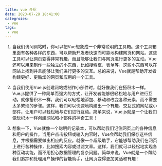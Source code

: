 ```yaml
---
title: vue 介绍
date: 2023-07-28 18:41:00
categroies:
 - vue
tags:
 - vue
---
```


1. 当我们访问网站时，你可以把Vue想象成一个非常聪明的工具箱。这个工具箱里面有各种各样的东西，可以帮助开发者快速而可靠地构建网页和网站。这些工具可以让网页变得非常有趣，而且能够让我们与网页进行更多的互动。Vue还可以用来制作一些独立的小东西，比如搜索框、表单等，这些小东西可以在网站上找到并且能够让我们进行更多的交互。总的来说，Vue就是帮助开发者构建更好、更酷炫的网页和应用的一个工具。

2. 当我们使用Vue.js创建网站或制作小部件时，就好像我们在搭积木一样。Vue.js提供了一种简单而强大的方式，让开发者能够很轻松地与用户进行互动。就像搭积木一样，我们可以轻松地添加、移动和改变各种元素，而不需要太多繁琐的步骤。这样，我们可以快速地构建出一个有趣、交互式的网站或小部件，让用户可以轻松地与它们进行互动。简单来说，Vue.js就是一个让我们像玩积木一样创建网站和小部件的神奇工具！

3. 想象一下，Vue就像一个聪明的记录本，可以帮助我们记住网页上的各种信息和用户的操作。当用户点击按钮或输入内容时，Vue会帮助我们保存这些信息，并根据需要做出相应的反应。就像一个超级助手，它能够帮助我们在网页上进行各种操作，比如搜索内容或过滤文章。这样，我们就可以轻松地实现各种互动功能，而不用担心数据管理的复杂问题。简单来说，Vue就是一个帮助我们追踪和处理用户操作的智能助手，让网页变得更加灵活和有趣！